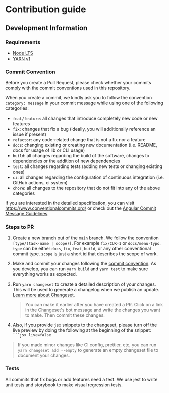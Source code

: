 # Contribution guide

## Development Information

### Requirements

- [Node LTS](https://nodejs.org/en/)
- [YARN v1](https://classic.yarnpkg.com/lang/en/)

### Commit Convention

Before you create a Pull Request, please check whether your commits comply with
the commit conventions used in this repository.

When you create a commit, we kindly ask you to follow the convention
`category: message` in your commit message while using one of
the following categories:

- `feat/feature`: all changes that introduce completely new code or new
  features
- `fix`: changes that fix a bug (ideally, you will additionally reference an
  issue if present)
- `refactor`: any code-related change that is not a fix nor a feature
- `docs`: changing existing or creating new documentation (i.e. README, docs for
  usage of lib or CLI usage)
- `build`: all changes regarding the build of the software, changes to
  dependencies or the addition of new dependencies
- `test`: all changes regarding tests (adding new tests or changing existing
  ones)
- `ci`: all changes regarding the configuration of continuous integration (i.e.
  GitHub actions, ci system)
- `chore`: all changes to the repository that do not fit into any of the above
  categories

If you are interested in the detailed specification, you can visit
https://www.conventionalcommits.org/ or check out the
[Angular Commit Message Guidelines](https://github.com/angular/angular/blob/22b96b9/CONTRIBUTING.md#-commit-message-guidelines).

### Steps to PR

1. Create a new branch out of the `main` branch. We follow the convention
   `[type/(task-name | scope)]`. For example `fix/CUK-1` or `docs/menu-typo`. `type`
   can be either `docs`, `fix`, `feat`, `build`, or any other conventional
   commit type. `scope` is just a short id that describes the scope of work.
2. Make and commit your changes following the
   [commit convention](https://github.com/cube-js/cube-ui-kit/blob/main/CONTRIBUTING.md#commit-convention).
   As you develop, you can run `yarn build` and
   `yarn test` to make sure everything works as expected.
3. Run `yarn changeset` to create a detailed description of your changes. This
   will be used to generate a changelog when we publish an update.
   [Learn more about Changeset](https://github.com/atlassian/changesets/tree/master/packages/cli).
   > You can make it earlier after you have created a PR.
   > Click on a link in the Changeset's bot message
   >  and write the changes you want to make. Then commit these changes.

4. Also, if you provide `jsx` snippets to the changeset, please turn off the
   live preview by doing the following at the beginning of the snippet:
   ` ```jsx live=false`

> If you made minor changes like CI config, prettier, etc, you can run
> `yarn changeset add --empty` to generate an empty changeset file to document
> your changes.

### Tests

All commits that fix bugs or add features need a test.
We use jest to write unit tests and storybook to make visual regression tests.
